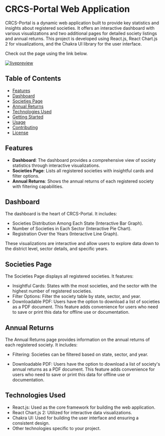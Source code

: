 # CRCS-Portal Web Application

CRCS-Portal is a dynamic web application built to provide key statistics and insights about registered societies. It offers an interactive dashboard with various visualizations and two additional pages for detailed society listings and annual returns. This project is developed using React.js, React Chart.js 2 for visualizations, and the Chakra UI library for the user interface.

Check out the page using the link below.

[![livepreview](https://img.shields.io/badge/'live%20preview'-20B2AA?style=for-the-badge)](https://mokshagnav.github.io/crcs-portal/)

## Table of Contents

- [Features](#features)
- [Dashboard](#dashboard)
- [Societies Page](#societies-page)
- [Annual Returns](#annual-returns)
- [Technologies Used](#technologies-used)
- [Getting Started](#getting-started)
- [Usage](#usage)
- [Contributing](#contributing)
- [License](#license)

## Features

- **Dashboard**: The dashboard provides a comprehensive view of society statistics through interactive visualizations.
- **Societies Page**: Lists all registered societies with insightful cards and filter options.
- **Annual Returns**: Shows the annual returns of each registered society with filtering capabilities.

## Dashboard

The dashboard is the heart of CRCS-Portal. It includes:

- Societies Distribution Among Each State (Interactive Bar Graph).
- Number of Societies in Each Sector (Interactive Pie Chart).
- Registration Over the Years (Interactive Line Graph).

These visualizations are interactive and allow users to explore data down to the district level, sector details, and specific years.

## Societies Page

The Societies Page displays all registered societies. It features:

- Insightful Cards: States with the most societies, and the sector with the highest number of registered societies.
- Filter Options: Filter the society table by state, sector, and year.
- Downloadable PDF: Users have the option to download a list of societies as a PDF document. This feature adds convenience for users who need to save or print this data for offline use or documentation.

## Annual Returns

The Annual Returns page provides information on the annual returns of each registered society. It includes:

- Filtering: Societies can be filtered based on state, sector, and year.

- Downloadable PDF: Users have the option to download a list of society's annual returns as a PDF document. This feature adds convenience for users who need to save or print this data for offline use or documentation.

## Technologies Used

- React.js: Used as the core framework for building the web application.
- React Chart.js 2: Utilized for interactive data visualizations.
- Chakra UI: Used for building the user interface and ensuring a consistent design.
- Other technologies specific to your project.
